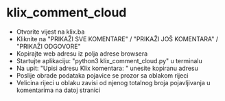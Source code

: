 # klix_comment_cloud
- Otvorite vijest na klix.ba
- Kliknite na "PRIKAŽI SVE KOMENTARE" / "PRIKAŽI JOŠ KOMENTARA" / "PRIKAŽI ODGOVORE"
- Kopirajte web adresu iz polja adrese browsera
- Startujte aplikaciju: "python3 klix_comment_cloud.py" u terminalu
- Na upit: "Upisi adresu Klix komentara: " unesite kopiranu adresu
- Poslije obrade podataka pojavice se prozor sa oblakom rijeci 
- Velicina rijeci u oblaku zavisi od njenog totalnog broja pojavljivanja u komentarima na datoj stranici

